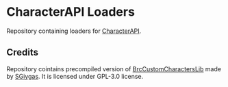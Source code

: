 # CharacterAPI Loaders
Repository containing loaders for [CharacterAPI](https://github.com/viliger2/BRC_CharacterAPI).

## Credits

Repository cointains precompiled version of [BrcCustomCharactersLib](https://github.com/SGiygas/BrcCustomCharactersLib) made by [SGiygas](https://github.com/SGiygas). It is licensed under GPL-3.0 license.
